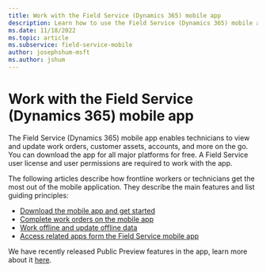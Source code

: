 ```yaml
---
title: Work with the Field Service (Dynamics 365) mobile app
description: Learn how to use the Field Service (Dynamics 365) mobile app.
ms.date: 11/18/2022
ms.topic: article
ms.subservice: field-service-mobile
author: josephshum-msft
ms.author: jshum
---
```



# Work with the Field Service (Dynamics 365) mobile app

The Field Service (Dynamics 365) mobile app enables technicians to view and update work orders, customer assets, accounts, and more on the go. You can download the app for all major platforms for free. A Field Service user license and user permissions are required to work with the app.

The following articles describe how frontline workers or technicians get the most out of the mobile application. They describe the main features and list guiding principles: 

- [Download the mobile app and get started](download-get-started-mobile-app.md)
- [Complete work orders on the mobile app](get-work-done-mobile-app.md)
- [Work offline and update offline data](work-offline-mobile-app.md)
- [Access related apps form the Field Service mobile app](access-related-apps-mobile-app.md)

We have recently released Public Preview features in the app, learn more about it [here](mobile-public-preview-overview.md).



